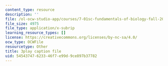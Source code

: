 ```yaml
---
content_type: resource
description: ''
file: /ol-ocw-studio-app/courses/7-01sc-fundamentals-of-biology-fall-2011/54543747623346f7e99d9ce897b37782_LvLbaVW84nE.srt
file_size: 4975
file_type: application/x-subrip
learning_resource_types: []
license: https://creativecommons.org/licenses/by-nc-sa/4.0/
ocw_type: OCWFile
resourcetype: Other
title: 3play caption file
uid: 54543747-6233-46f7-e99d-9ce897b37782
---
```

